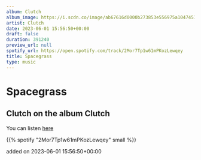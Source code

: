 ```yaml
---
album: Clutch
album_image: https://i.scdn.co/image/ab67616d0000b273853e556975a104745111154b
artist: Clutch
date: 2023-06-01 15:56:50+00:00
draft: false
duration: 391240
preview_url: null
spotify_url: https://open.spotify.com/track/2Mor7Tp1w61mPKozLewqey
title: Spacegrass
type: music
---
```



# Spacegrass

## Clutch on the album Clutch

You can listen [here](https://open.spotify.com/track/2Mor7Tp1w61mPKozLewqey)

{{% spotify "2Mor7Tp1w61mPKozLewqey" small %}}

added on 2023-06-01 15:56:50+00:00